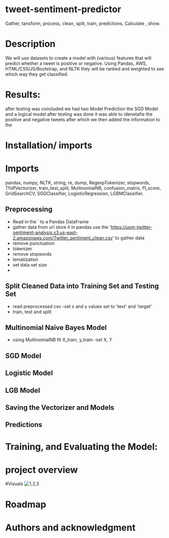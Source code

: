 # tweet-sentiment-predictor

Gather, tansform, process, clean, split, train, predictions, Calculate , show. 

# Description

We will use datasets to create a model with (various) features that will predict whether a tweet is positive or negative. Using Pandas, AWS, HTML/CSS/JS/Bootstrap, and NLTK they will be ranked and weighted to see which way they get classified.


# Results:

after testing was concluded we had two Model Prediction the SGD Model and a logical model after testing was done it was able to idenetafie the positive and negative tweets after which we then added the information to the 

# Installation/ imports

# Imports
pandas, numpy, NLTK, string, re, dump, RegexpTokenizer, stopwords, TfidfVectorizer, train_test_split, MultinomialNB, confusion_matrix, f1_score, GridSearchCV, SGDClassifier, LogisticRegression, LGBMClassifier. 

## Preprocessing
- Read in the ` to a Pandas DataFrame
- gather data from url store it in pandas use the 'https://uom-twitter-sentiment-analysis.s3.us-east-2.amazonaws.com/Twitter_sentiment_clean.csv' to gather data 
- remove punctuation
- tokenizer
- remove stopwords 
- lematization 
- set data set size 
- 


## Split Cleaned Data into Training Set and Testing Set
- read preprocessed csv
-set x and y values set to 'text' and 'target'
- train, test and split 

## Multinomial Naive Bayes Model
- using MultinomialNB fit X_train, y_train
-set X, Y 
## SGD Model

## Logistic Model

## LGB Model

## Saving the Vectorizer and Models

## Predictions

# Training, and Evaluating the Model:

# project overview  


#Visuals
![1,2,3](https://user-images.githubusercontent.com/93777016/205468893-845257df-4e81-41d3-94b1-d32e9e215afb.png)


# Roadmap

# Authors and acknowledgment
